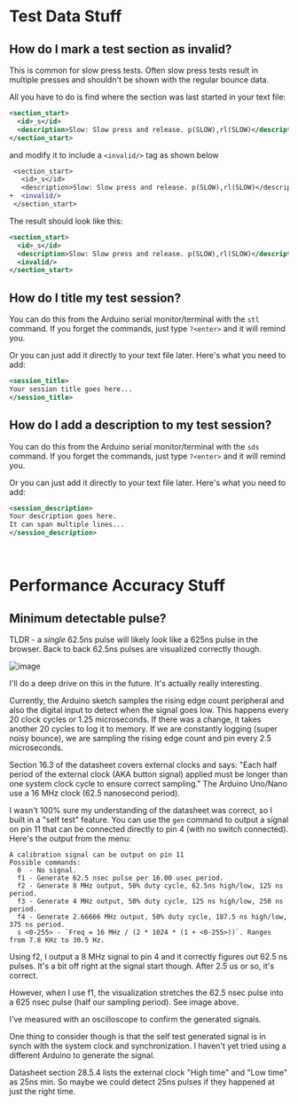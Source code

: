 # Test Data Stuff

## How do I mark a test section as invalid?
This is common for slow press tests. Often slow press tests result in multiple presses and shouldn't be shown with the regular bounce data.

All you have to do is find where the section was last started in your text file:

```xml
<section_start>
  <id>_s</id>
  <description>Slow: Slow press and release. p(SLOW),rl(SLOW)</description>
</section_start>
```

and modify it to include a `<invalid/>` tag as shown below

```diff
 <section_start>
   <id>_s</id>
   <description>Slow: Slow press and release. p(SLOW),rl(SLOW)</description>
+  <invalid/>
 </section_start>
```

The result should look like this:
```xml
<section_start>
  <id>_s</id>
  <description>Slow: Slow press and release. p(SLOW),rl(SLOW)</description>
  <invalid/>
</section_start>
```

## How do I title my test session?
You can do this from the Arduino serial monitor/terminal with the `stl` command. If you forget the commands, just type `?<enter>` and it will remind you.

Or you can just add it directly to your text file later. Here's what you need to add:
```xml
<session_title>
Your session title goes here...
</session_title>
```

## How do I add a description to my test session?
You can do this from the Arduino serial monitor/terminal with the `sds` command. If you forget the commands, just type `?<enter>` and it will remind you.

Or you can just add it directly to your text file later. Here's what you need to add:
```xml
<session_description>
Your description goes here.
It can span multiple lines...
</session_description>
```

<br>

# Performance Accuracy Stuff

## Minimum detectable pulse?
TLDR - a _single_ 62.5ns pulse will likely look like a 625ns pulse in the browser. Back to back 62.5ns pulses are visualized correctly though.

![image](https://github.com/adamfk/bouncy-button/assets/274012/5a3a8a7d-ede2-474c-a8ad-ba9dacc98d33)

I'll do a deep drive on this in the future. It's actually really interesting.

Currently, the Arduino sketch samples the rising edge count peripheral and also the digital input to detect when the signal goes low. This happens every 20 clock cycles or 1.25 microseconds. If there was a change, it takes another 20 cycles to log it to memory. If we are constantly logging (super noisy bounce), we are sampling the rising edge count and pin every 2.5 microseconds.

Section 16.3  of the datasheet covers external clocks and says: "Each half period of the external clock (AKA button signal) applied must be longer than one system clock cycle to ensure correct sampling." The Arduino Uno/Nano use a 16 MHz clock (62.5 nanosecond period).

I wasn't 100% sure my understanding of the datasheet was correct, so I built in a "self test" feature. You can use the `gen` command to output a signal on pin 11 that can be connected directly to pin 4 (with no switch connected). Here's the output from the menu:

    A calibration signal can be output on pin 11
    Possible commands: 
      0  - No signal.
      f1 - Generate 62.5 nsec pulse per 16.00 usec period.
      f2 - Generate 8 MHz output, 50% duty cycle, 62.5ns high/low, 125 ns period.
      f3 - Generate 4 MHz output, 50% duty cycle, 125 ns high/low, 250 ns period.
      f4 - Generate 2.66666 MHz output, 50% duty cycle, 187.5 ns high/low, 375 ns period.
      s <0-255> - `Freq = 16 MHz / (2 * 1024 * (1 + <0-255>))`. Ranges from 7.8 KHz to 30.5 Hz.

Using f2, I output a 8 MHz signal to pin 4 and it correctly figures out 62.5 ns pulses. It's a bit off right at the signal start though. After 2.5 us or so, it's correct.

However, when I use f1, the visualization stretches the 62.5 nsec pulse into a 625 nsec pulse (half our sampling period). See image above.

I've measured with an oscilloscope to confirm the generated signals.

One thing to consider though is that the self test generated signal is in synch with the system clock and synchronization. I haven't yet tried using a different Arduino to generate the signal.

Datasheet section 28.5.4 lists the external clock "High time" and "Low time" as 25ns min. So maybe we could detect 25ns pulses if they happened at just the right time.
